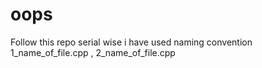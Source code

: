 # oops

Follow this repo serial wise
i have used naming convention 1_name_of_file.cpp , 2_name_of_file.cpp

